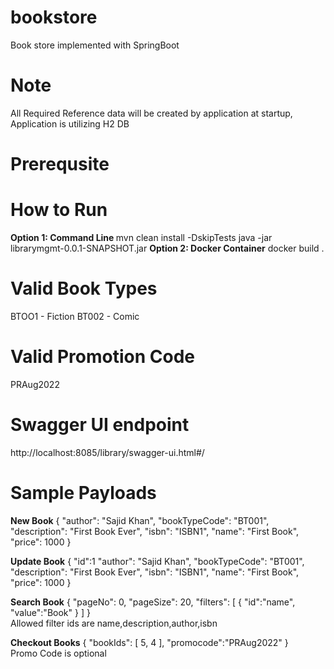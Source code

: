 # bookstore
Book store implemented with SpringBoot

# Note
All Required Reference data will be created by application at startup, Application is utilizing H2 DB 

# Prerequsite

# How to Run
<b>Option 1: Command Line </b>
	mvn clean install -DskipTests
	java -jar librarymgmt-0.0.1-SNAPSHOT.jar
<b>Option 2: Docker Container</b>
	docker build .
	
# Valid Book Types
  BTOO1 - Fiction
  BT002 - Comic
  
# Valid Promotion Code
 PRAug2022

# Swagger UI endpoint
http://localhost:8085/library/swagger-ui.html#/

# Sample Payloads
<b>New Book</b>
{
  "author": "Sajid Khan",
  "bookTypeCode": "BT001",
  "description": "First Book Ever",
  "isbn": "ISBN1",
  "name": "First Book",
  "price": 1000
}
 
 <b>Update Book</b>
{
	"id":1
  "author": "Sajid Khan",
  "bookTypeCode": "BT001",
  "description": "First Book Ever",
  "isbn": "ISBN1",
  "name": "First Book",
  "price": 1000
}

<b>Search Book</b>
{
    "pageNo": 0,
    "pageSize": 20,
     "filters": [
       {
         "id":"name",
         "value":"Book"
       }
     ]
} <br>Allowed filter ids are name,description,author,isbn

<b>Checkout Books</b>
{
  "bookIds": [
    5,
    4
  ],
  "promocode":"PRAug2022" 
}
<br> Promo Code is optional

